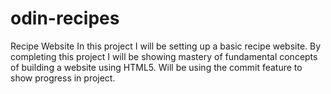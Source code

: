 # odin-recipes
Recipe Website
In this project I will be setting up a basic recipe website.
By completing this project I will be showing mastery of fundamental concepts of building a website using HTML5.
Will be using the commit feature to show progress in project.
